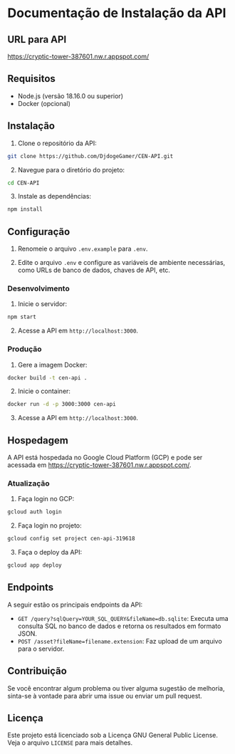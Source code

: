 # Documentação de Instalação da API

## URL para API

https://cryptic-tower-387601.nw.r.appspot.com/

## Requisitos

- Node.js (versão 18.16.0 ou superior)
- Docker (opcional)

## Instalação

1. Clone o repositório da API:

```bash
git clone https://github.com/DjdogeGamer/CEN-API.git
```

2. Navegue para o diretório do projeto:

```bash
cd CEN-API
```

3. Instale as dependências:

```bash
npm install
```

## Configuração

1. Renomeie o arquivo `.env.example` para `.env`.

2. Edite o arquivo `.env` e configure as variáveis de ambiente necessárias, como URLs de banco de dados, chaves de API,
   etc.

### Desenvolvimento

1. Inicie o servidor:

```bash
npm start
```

2. Acesse a API em `http://localhost:3000`.

### Produção

1. Gere a imagem Docker:

```bash
docker build -t cen-api .
```

2. Inicie o container:

```bash
docker run -d -p 3000:3000 cen-api
```

3. Acesse a API em `http://localhost:3000`.

## Hospedagem

A API está hospedada no Google Cloud Platform (GCP) e pode ser acessada em https://cryptic-tower-387601.nw.r.appspot.com/.

### Atualização

1. Faça login no GCP:

```bash
gcloud auth login
```

2. Faça login no projeto:

```bash
gcloud config set project cen-api-319618
```

3. Faça o deploy da API:

```bash
gcloud app deploy
```

## Endpoints

A seguir estão os principais endpoints da API:

- `GET /query?sqlQuery=YOUR_SQL_QUERY&fileName=db.sqlite`: Executa uma consulta SQL no banco de dados e retorna os
  resultados em formato JSON.
- `POST /asset?fileName=filename.extension`: Faz upload de um arquivo para o servidor.

## Contribuição

Se você encontrar algum problema ou tiver alguma sugestão de melhoria, sinta-se à vontade para abrir uma issue ou enviar
um pull request.

## Licença

Este projeto está licenciado sob a Licença GNU General Public License. Veja o arquivo `LICENSE` para mais detalhes.
